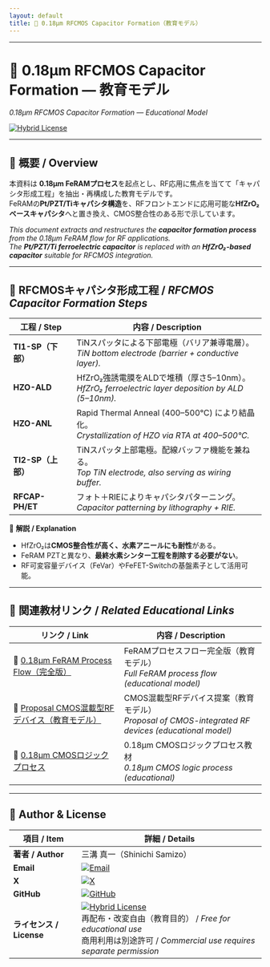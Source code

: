 ```yaml
---
layout: default
title: 📡 0.18µm RFCMOS Capacitor Formation（教育モデル）
---
```


---

# 📡 0.18µm RFCMOS Capacitor Formation — 教育モデル  
*0.18µm RFCMOS Capacitor Formation — Educational Model*

[![Hybrid License](https://img.shields.io/badge/license-Hybrid-blueviolet)](../../../#-ライセンス--license)

---

## 🧭 概要 / Overview  

本資料は **0.18µm FeRAMプロセス**を起点とし、RF応用に焦点を当てて「キャパシタ形成工程」を抽出・再構成した教育モデルです。  
FeRAMの**Pt/PZT/Tiキャパシタ構造**を、RFフロントエンドに応用可能な**HfZrO₂ベースキャパシタ**へと置き換え、CMOS整合性のある形で示しています。  

*This document extracts and restructures the **capacitor formation process** from the 0.18µm FeRAM flow for RF applications.  
The **Pt/PZT/Ti ferroelectric capacitor** is replaced with an **HfZrO₂-based capacitor** suitable for RFCMOS integration.*  

---

## 🔽 RFCMOSキャパシタ形成工程 / *RFCMOS Capacitor Formation Steps*  

| 工程 / Step | 内容 / Description |
|-------------|--------------------|
| **TI1-SP（下部）** | TiNスパッタによる下部電極（バリア兼導電層）。<br>*TiN bottom electrode (barrier + conductive layer).* |
| **HZO-ALD** | HfZrO₂強誘電膜をALDで堆積（厚さ5–10nm）。<br>*HfZrO₂ ferroelectric layer deposition by ALD (5–10nm).* |
| **HZO-ANL** | Rapid Thermal Anneal (400–500℃) により結晶化。<br>*Crystallization of HZO via RTA at 400–500℃.* |
| **TI2-SP（上部）** | TiNスパッタ上部電極。配線バッファ機能を兼ねる。<br>*Top TiN electrode, also serving as wiring buffer.* |
| **RFCAP-PH/ET** | フォト＋RIEによりキャパシタパターニング。<br>*Capacitor patterning by lithography + RIE.* |

📘 **解説 / Explanation**  
- HfZrO₂は**CMOS整合性が高く、水素アニールにも耐性**がある。  
- FeRAM PZTと異なり、**最終水素シンター工程を削除する必要がない**。  
- RF可変容量デバイス（FeVar）やFeFET-Switchの基盤素子として活用可能。  

---

## 🔗 関連教材リンク / *Related Educational Links*  

| リンク / Link | 内容 / Description |
|---|---|
| 📘 [0.18µm FeRAM Process Flow（完全版）](https://samizo-aitl.github.io/Edusemi-v4x/d_chapter1_memory_technologies/doc_FeRAM/feram_full_process_table) | FeRAMプロセスフロー完全版（教育モデル）<br>*Full FeRAM process flow (educational model)* |
| 📘 [Proposal CMOS混載型RFデバイス（教育モデル）](./proposal.md) | CMOS混載型RFデバイス提案（教育モデル）<br>*Proposal of CMOS-integrated RF devices (educational model)* |
| 🔬 [0.18µm CMOSロジックプロセス](https://samizo-aitl.github.io/Edusemi-v4x/chapter3_process_evolution/docs/0.18um_Logic_ProcessFlow) | 0.18µm CMOSロジックプロセス教材<br>*0.18µm CMOS logic process (educational)* |

---

## 👤 Author & License  

| 項目 / Item | 詳細 / Details |
|---|---|
| **著者 / Author** | 三溝 真一（Shinichi Samizo） |
| **Email** | [![Email](https://img.shields.io/badge/Email-shin3t72%40gmail.com-red?style=for-the-badge&logo=gmail)](mailto:shin3t72@gmail.com) |
| **X** | [![X](https://img.shields.io/badge/X-@shin3t72-black?style=for-the-badge&logo=x)](https://x.com/shin3t72) |
| **GitHub** | [![GitHub](https://img.shields.io/badge/GitHub-Samizo--AITL-blue?style=for-the-badge&logo=github)](https://github.com/Samizo-AITL) |
| **ライセンス / License** | [![Hybrid License](https://img.shields.io/badge/license-Hybrid-blueviolet?style=for-the-badge)](../../../#-ライセンス--license) <br> 再配布・改変自由（教育目的） / *Free for educational use* <br> 商用利用は別途許可 / *Commercial use requires separate permission* |
